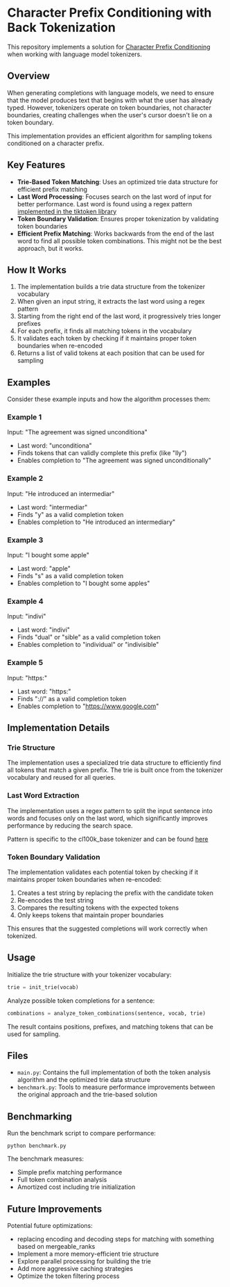 # Character Prefix Conditioning with Back Tokenization

This repository implements a solution for [Character Prefix Conditioning](https://www.cursor.com/blog/cpc) when working with language model tokenizers.

## Overview

When generating completions with language models, we need to ensure that the model produces text that begins with what the user has already typed. However, tokenizers operate on token boundaries, not character boundaries, creating challenges when the user's cursor doesn't lie on a token boundary.

This implementation provides an efficient algorithm for sampling tokens conditioned on a character prefix.

## Key Features

- **Trie-Based Token Matching**: Uses an optimized trie data structure for efficient prefix matching
- **Last Word Processing**: Focuses search on the last word of input for better performance. Last word is found using a regex pattern [implemented in the tiktoken library](https://github.com/openai/tiktoken/blob/4560a8896f5fb1d35c6f8fd6eee0399f9a1a27ca/tiktoken_ext/openai_public.py#L89)
- **Token Boundary Validation**: Ensures proper tokenization by validating token boundaries
- **Efficient Prefix Matching**: Works backwards from the end of the last word to find all possible token combinations. This might not be the best approach, but it works.

## How It Works

1. The implementation builds a trie data structure from the tokenizer vocabulary
2. When given an input string, it extracts the last word using a regex pattern
3. Starting from the right end of the last word, it progressively tries longer prefixes
4. For each prefix, it finds all matching tokens in the vocabulary
5. It validates each token by checking if it maintains proper token boundaries when re-encoded
6. Returns a list of valid tokens at each position that can be used for sampling

## Examples

Consider these example inputs and how the algorithm processes them:

### Example 1
Input: "The agreement was signed unconditiona"
- Last word: "unconditiona"
- Finds tokens that can validly complete this prefix (like "lly")
- Enables completion to "The agreement was signed unconditionally"

### Example 2
Input: "He introduced an intermediar"
- Last word: "intermediar"
- Finds "y" as a valid completion token
- Enables completion to "He introduced an intermediary"

### Example 3
Input: "I bought some apple"
- Last word: "apple"
- Finds "s" as a valid completion token
- Enables completion to "I bought some apples"

### Example 4
Input: "indivi"
- Last word: "indivi"
- Finds "dual" or "sible" as a valid completion token
- Enables completion to "individual" or "indivisible"

### Example 5
Input: "https:"
- Last word: "https:"
- Finds "://" as a valid completion token
- Enables completion to "https://www.google.com"

## Implementation Details

### Trie Structure

The implementation uses a specialized trie data structure to efficiently find all tokens that match a given prefix. The trie is built once from the tokenizer vocabulary and reused for all queries.

### Last Word Extraction

The implementation uses a regex pattern to split the input sentence into words and focuses only on the last word, which significantly improves performance by reducing the search space.

Pattern is specific to the cl100k_base tokenizer and can be found [here](https://github.com/openai/tiktoken/blob/4560a8896f5fb1d35c6f8fd6eee0399f9a1a27ca/tiktoken_ext/openai_public.py#L89)

### Token Boundary Validation

The implementation validates each potential token by checking if it maintains proper token boundaries when re-encoded:

1. Creates a test string by replacing the prefix with the candidate token
2. Re-encodes the test string
3. Compares the resulting tokens with the expected tokens
4. Only keeps tokens that maintain proper boundaries

This ensures that the suggested completions will work correctly when tokenized.

## Usage

Initialize the trie structure with your tokenizer vocabulary:

```python
trie = init_trie(vocab)
```

Analyze possible token completions for a sentence:

```python
combinations = analyze_token_combinations(sentence, vocab, trie)
```

The result contains positions, prefixes, and matching tokens that can be used for sampling.

## Files

- `main.py`: Contains the full implementation of both the token analysis algorithm and the optimized trie data structure
- `benchmark.py`: Tools to measure performance improvements between the original approach and the trie-based solution

## Benchmarking

Run the benchmark script to compare performance:

```
python benchmark.py
```

The benchmark measures:
- Simple prefix matching performance
- Full token combination analysis 
- Amortized cost including trie initialization

## Future Improvements

Potential future optimizations:
- replacing encoding and decoding steps for matching with something based on mergeable_ranks
- Implement a more memory-efficient trie structure
- Explore parallel processing for building the trie
- Add more aggressive caching strategies
- Optimize the token filtering process 
